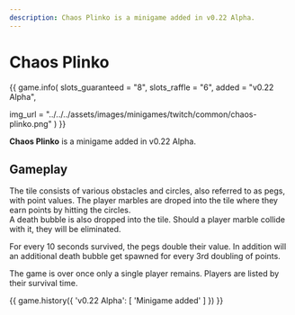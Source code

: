 ```yaml
---
description: Chaos Plinko is a minigame added in v0.22 Alpha.
---
```


# Chaos Plinko

{{ game.info(
  slots_guaranteed = "8",
  slots_raffle     = "6",
  added            = "v0.22 Alpha",
  
  img_url = "../../../assets/images/minigames/twitch/common/chaos-plinko.png"
) }}

**Chaos Plinko** is a minigame added in v0.22 Alpha.

## Gameplay

The tile consists of various obstacles and circles, also referred to as pegs, with point values. The player marbles are droped into the tile where they earn points by hitting the circles.  
A death bubble is also dropped into the tile. Should a player marble collide with it, they will be eliminated.

For every 10 seconds survived, the pegs double their value. In addition will an additional death bubble get spawned for every 3rd doubling of points.

The game is over once only a single player remains. Players are listed by their survival time.

{{ game.history({
    'v0.22 Alpha': [
        'Minigame added'
    ]
}) }}